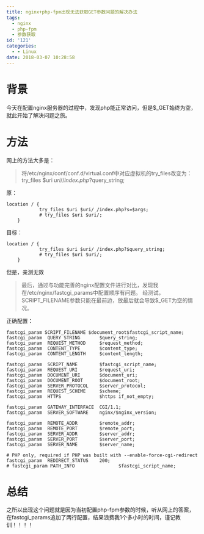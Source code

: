 ```yaml
---
title: nginx+php-fpm出现无法获取GET参数问题的解决办法
tags:
  - nginx
  - php-fpm
  - 参数获取
id: '121'
categories:
  - - Linux
date: 2018-03-07 10:28:58
---
```


# 背景

今天在配置nginx服务器的过程中，发现php能正常访问，但是$\_GET始终为空，就此开始了解决问题之旅。

# 方法

网上的方法大多是：

> 将/etc/nginx/conf/conf.d/virtual.conf中对应虚拟机的try\_files改变为： try\_files $uri $uri/ /index.php?$query\_string;

原：

```null
location / {
            try_files $uri $uri/ /index.php?s=$args;
            # try_files $uri $uri/;
    }
```

目标：

```null
location / {
            try_files $uri $uri/ /index.php?$query_string;
            # try_files $uri $uri/;
    }
```

但是，亲测无效

> 最后，通过与功能完善的nginx配置文件进行对比，发现我在/etc/nginx/fastcgi\_params中配置顺序有问题。 经测试，SCRIPT\_FILENAME参数只能在最前边，放最后就会导致$\_GET为空的情况。

正确配置：

```null
fastcgi_param SCRIPT_FILENAME $document_root$fastcgi_script_name;
fastcgi_param  QUERY_STRING       $query_string;
fastcgi_param  REQUEST_METHOD     $request_method;
fastcgi_param  CONTENT_TYPE       $content_type;
fastcgi_param  CONTENT_LENGTH     $content_length;

fastcgi_param  SCRIPT_NAME        $fastcgi_script_name;
fastcgi_param  REQUEST_URI        $request_uri;
fastcgi_param  DOCUMENT_URI       $document_uri;
fastcgi_param  DOCUMENT_ROOT      $document_root;
fastcgi_param  SERVER_PROTOCOL    $server_protocol;
fastcgi_param  REQUEST_SCHEME     $scheme;
fastcgi_param  HTTPS              $https if_not_empty;

fastcgi_param  GATEWAY_INTERFACE  CGI/1.1;
fastcgi_param  SERVER_SOFTWARE    nginx/$nginx_version;

fastcgi_param  REMOTE_ADDR        $remote_addr;
fastcgi_param  REMOTE_PORT        $remote_port;
fastcgi_param  SERVER_ADDR        $server_addr;
fastcgi_param  SERVER_PORT        $server_port;
fastcgi_param  SERVER_NAME        $server_name;

# PHP only, required if PHP was built with --enable-force-cgi-redirect
fastcgi_param  REDIRECT_STATUS    200;
# fastcgi_param PATH_INFO                $fastcgi_script_name;
```

# 总结

之所以出现这个问题就是因为当初配置php-fpm参数的时候，听从网上的答案，在fastcgi\_params追加了两行配置，结果浪费我1个多小时的时间，谨记教训！！！！